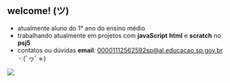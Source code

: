 ## welcome! (ツ)

- atualmente aluno do 1° ano do ensino médio
- trabalhando atualmente em projetos com **javaScript** **html** e **scratch** no **psj5**
- contatos ou dúvidas **email**: 00001112562592sp@al.educacao.sp.gov.br     ☜(ﾟヮﾟ☜) 

![](https://media1.tenor.com/m/gCznwsuqbL4AAAAC/morning-goodmorning.gif)
